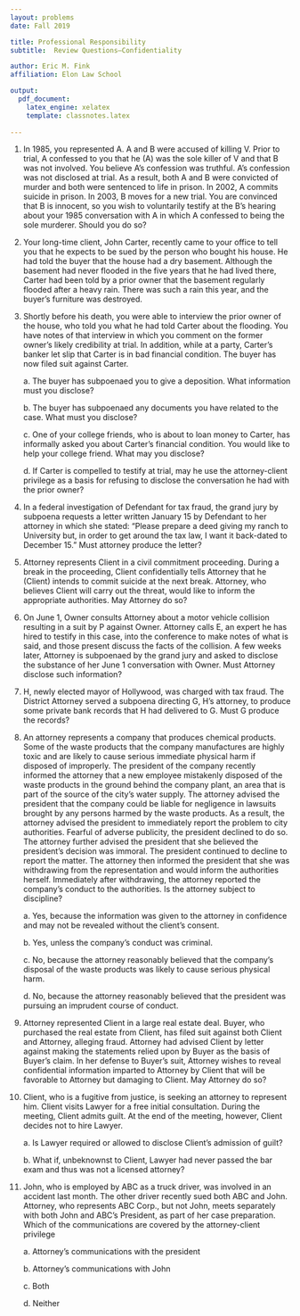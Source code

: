 ```yaml
---
layout: problems
date: Fall 2019

title: Professional Responsibility
subtitle:  Review Questions–Confidentiality

author: Eric M. Fink
affiliation: Elon Law School 

output: 
  pdf_document:
    latex_engine: xelatex
    template: classnotes.latex
    
---
```


1. In 1985, you represented A. A and B were accused of killing V. Prior to trial, A confessed to you that he (A) was the sole killer of V and that B was not involved. You believe A’s confession was truthful. A’s confession was not disclosed at trial. As a result, both A and B were convicted of murder and both were sentenced to life in prison. In 2002, A commits suicide in prison. In 2003, B moves for a new trial. You are convinced that B is innocent, so you wish to voluntarily testify at the B’s hearing about your 1985 conversation with A in which A confessed to being the sole murderer. Should you do so?

2. Your long-time client, John Carter, recently came to your office to tell you that he expects to be sued by the person who bought his house. He had told the buyer that the house had a dry basement. Although the basement had never flooded in the five years that he had lived there, Carter had been told by a prior owner that the basement regularly flooded after a heavy rain. There was such a rain this year, and the buyer’s furniture was destroyed.

3. Shortly before his death, you were able to interview the prior owner of the house, who told you what he had told Carter about the flooding. You have notes of that interview in which you comment on the former owner’s likely credibility at trial. In addition, while at a party, Carter’s banker let slip that Carter is in bad financial condition. The buyer has now filed suit against Carter.

    a. The buyer has subpoenaed you to give a deposition. What information must you disclose?
    
    b. The buyer has subpoenaed any documents you have related to the case. What must you disclose?
    
    c. One of your college friends, who is about to loan money to Carter, has informally asked you about Carter’s financial condition. You would like to help your college friend. What may you disclose?
    
    d. If Carter is compelled to testify at trial, may he use the attorney-client privilege as a basis for refusing to disclose the conversation he had with the prior owner?

4. In a federal investigation of Defendant for tax fraud, the grand jury by subpoena requests a letter written January 15 by Defendant to her attorney in which she stated: “Please prepare a deed giving my ranch to University but, in order to get around the tax law, I want it back-dated to December 15.” Must attorney produce the letter?

5. Attorney represents Client in a civil commitment proceeding. During a break in the proceeding, Client confidentially tells Attorney that he (Client) intends to commit suicide at the next break. Attorney, who believes Client will carry out the threat, would like to inform the appropriate authorities. May Attorney do so?

6. On June 1, Owner consults Attorney about a motor vehicle collision resulting in a suit by P against Owner. Attorney calls E, an expert he has hired to testify in this case, into the conference to make notes of what is said, and those present discuss the facts of the collision. A few weeks later, Attorney is subpoenaed by the grand jury and asked to disclose the substance of her June 1 conversation with Owner. Must Attorney disclose such information?

7. H, newly elected mayor of Hollywood, was charged with tax fraud. The District Attorney served a subpoena directing G, H’s attorney, to produce some private bank records that H had delivered to G. Must G produce the records?

8. An attorney represents a company that produces chemical products. Some of the waste products that the company manufactures are highly toxic and are likely to cause serious immediate physical harm if disposed of improperly. The president of the company recently informed the attorney that a new employee mistakenly disposed of the waste products in the ground behind the company plant, an area that is part of the source of the city’s water supply. The attorney advised the president that the company could be liable for negligence in lawsuits brought by any persons harmed by the waste products. As a result, the attorney advised the president to immediately report the problem to city authorities. Fearful of adverse publicity, the president declined to do so. The attorney further advised the president that she believed the president’s decision was immoral. The president continued to decline to report the matter. The attorney then informed the president that she was withdrawing from the representation and would inform the authorities herself. Immediately after withdrawing, the attorney reported the company’s conduct to the authorities. Is the attorney subject to discipline?

    a. Yes, because the information was given to the attorney in confidence and may not be revealed without the client’s consent.
    
    b. Yes, unless the company’s conduct was criminal.
    
    c. No, because the attorney reasonably believed that the company’s disposal of the waste products was likely to cause serious physical harm.
    
    d. No, because the attorney reasonably believed that the president was pursuing an imprudent course of conduct.

9. Attorney represented Client in a large real estate deal. Buyer, who purchased the real estate from Client, has filed suit against both Client and Attorney, alleging fraud. Attorney had advised Client by letter against making the statements relied upon by Buyer as the basis of Buyer’s claim. In her defense to Buyer’s suit, Attorney wishes to reveal confidential information imparted to Attorney by Client that will be favorable to Attorney but damaging to Client. May Attorney do so?

10. Client, who is a fugitive from justice, is seeking an attorney to represent him. Client visits Lawyer for a free initial consultation. During the meeting, Client admits guilt. At the end of the meeting, however, Client decides not to hire Lawyer.

    a. Is Lawyer required or allowed to disclose Client’s admission of guilt?
    
    b. What if, unbeknownst to Client, Lawyer had never passed the bar exam and thus was not a licensed attorney?

11. John, who is employed by ABC as a truck driver, was involved in an accident last month. The other driver recently sued both ABC and John. Attorney, who represents ABC Corp., but not John, meets separately with both John and ABC’s President, as part of her case preparation. Which of the communications are covered by the attorney-client privilege

    a. Attorney’s communications with the president
    
    b. Attorney’s communications with John
    
    c. Both
    
    d. Neither
